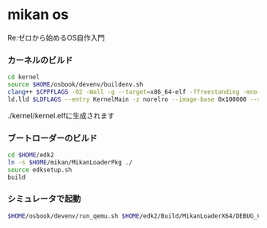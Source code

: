# mikan os

Re:ゼロから始めるOS自作入門

### カーネルのビルド
```bash
cd kernel
source $HOME/osbook/devenv/buildenv.sh
clang++ $CPPFLAGS -O2 -Wall -g --target=x86_64-elf -ffreestanding -mno-red-zone -fno-exceptions -fno-rtti -std=c++17 -c main.cpp
ld.lld $LDFLAGS --entry KernelMain -z norelro --image-base 0x100000 --static -o kernel.elf main.o
```
./kernel/kernel.elfに生成されます

### ブートローダーのビルド
```bash
cd $HOME/edk2
ln -s $HOME/mikan/MikanLoaderPkg ./
source edksetup.sh
build
```

### シミュレータで起動
```bash
$HOME/osbook/devenv/run_qemu.sh $HOME/edk2/Build/MikanLoaderX64/DEBUG_CLANG38/X64/Loader.efi $HOME/mikan/kernel/kernel.elf
```